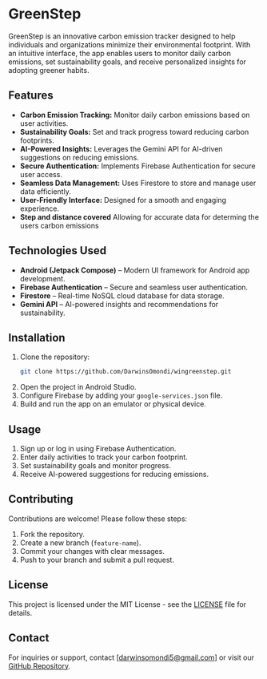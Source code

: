 # GreenStep

GreenStep is an innovative carbon emission tracker designed to help individuals and organizations minimize their environmental footprint. With an intuitive interface, the app enables users to monitor daily carbon emissions, set sustainability goals, and receive personalized insights for adopting greener habits.

## Features
- **Carbon Emission Tracking:** Monitor daily carbon emissions based on user activities.
- **Sustainability Goals:** Set and track progress toward reducing carbon footprints.
- **AI-Powered Insights:** Leverages the Gemini API for AI-driven suggestions on reducing emissions.
- **Secure Authentication:** Implements Firebase Authentication for secure user access.
- **Seamless Data Management:** Uses Firestore to store and manage user data efficiently.
- **User-Friendly Interface:** Designed for a smooth and engaging experience.
- **Step and distance covered** Allowing for accurate data for determing the users carbon emissions

## Technologies Used

- **Android (Jetpack Compose)** – Modern UI framework for Android app development.
- **Firebase Authentication** – Secure and seamless user authentication.
- **Firestore** – Real-time NoSQL cloud database for data storage.
- **Gemini API** – AI-powered insights and recommendations for sustainability.
## Installation
1. Clone the repository:
   ```sh
   git clone https://github.com/DarwinsOmondi/wingreenstep.git
   ```
2. Open the project in Android Studio.
3. Configure Firebase by adding your `google-services.json` file.
4. Build and run the app on an emulator or physical device.

## Usage

1. Sign up or log in using Firebase Authentication.
2. Enter daily activities to track your carbon footprint.
3. Set sustainability goals and monitor progress.
4. Receive AI-powered suggestions for reducing emissions.

## Contributing

Contributions are welcome! Please follow these steps:

1. Fork the repository.
2. Create a new branch (`feature-name`).
3. Commit your changes with clear messages.
4. Push to your branch and submit a pull request.

## License

This project is licensed under the MIT License - see the [LICENSE](LICENSE) file for details.

## Contact

For inquiries or support, contact [darwinsomondi5@gmail.com] or visit our [GitHub Repository](https://github.com/DarwinsOmondi/greenstep).
